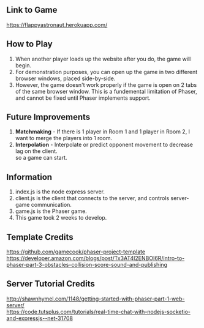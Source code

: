 ## Link to Game  
https://flappyastronaut.herokuapp.com/  
## How to Play
1. When another player loads up the website after you do, the game will begin.  
2. For demonstration purposes, you can open up the game in two different browser windows, placed side-by-side.
3. However, the game doesn't work properly if the game is open on 2 tabs of the same browser window. This
is a fundemental limitation of Phaser, and cannot be fixed until Phaser implements support.  
## Future Improvements
1. **Matchmaking** - If there is 1 player in Room 1 and 1 player in Room 2, I want to merge the players into 1 room.  
2. **Interpolation** - Interpolate or predict opponent movement to decrease lag on the client.  
so a game can start.  
## Information  
1. index.js is the node express server.  
2. client.js is the client that connects to the server, and controls server-game communication.  
3. game.js is the Phaser game.  
4. This game took 2 weeks to develop.  
## Template Credits  
https://github.com/gamecook/phaser-project-template  
https://developer.amazon.com/blogs/post/Tx3AT4I2ENBOI6R/intro-to-phaser-part-3-obstacles-collision-score-sound-and-publishing  
## Server Tutorial Credits  
http://shawnhymel.com/1148/getting-started-with-phaser-part-1-web-server/  
https://code.tutsplus.com/tutorials/real-time-chat-with-nodejs-socketio-and-expressjs--net-31708  
